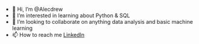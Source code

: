 - 👋 Hi, I’m @Alecdrew
- 👀 I’m interested in learning about Python & SQL
- 💞️ I’m looking to collaborate on anything data analysis and basic machine learning
- 📫 How to reach me [LinkedIn](https://www.linkedin.com/in/alecdewell/)

<!---
Alecdrew/Alecdrew is a ✨ special ✨ repository because its `README.md` (this file) appears on your GitHub profile.
You can click the Preview link to take a look at your changes.
--->
